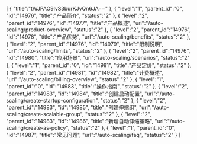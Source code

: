 [
	{
		"title":"tWJPAO9lvS3burKJvQn6JA=="
	},
	{
		"level":"1",
		"parent_id":"0",
		"id":"14976",
		"title":"产品简介",
		"status":"2"
	},
	{
		"level":"2",
		"parent_id":"14976",
		"id":"14977",
		"title":"产品概述",
		"url":"/auto-scaling/product-overview",
		"status":"2"
	},
	{
		"level":"2",
		"parent_id":"14976",
		"id":"14978",
		"title":"产品优势",
		"url":"/auto-scaling/benefits",
		"status":"2"
	},
	{
		"level":"2",
		"parent_id":"14976",
		"id":"14979",
		"title":"限制说明",
		"url":"/auto-scaling/limits",
		"status":"2"
	},
	{
		"level":"2",
		"parent_id":"14976",
		"id":"14980",
		"title":"应用场景",
		"url":"/auto-scaling/scenarios",
		"status":"2"
	},
	{
		"level":"1",
		"parent_id":"0",
		"id":"14981",
		"title":"产品定价",
		"status":"2"
	},
	{
		"level":"2",
		"parent_id":"14981",
		"id":"14982",
		"title":"计费概述",
		"url":"/auto-scaling/billing-overview",
		"status":"2"
	},
	{
		"level":"1",
		"parent_id":"0",
		"id":"14983",
		"title":"操作指南",
		"status":"2"
	},
	{
		"level":"2",
		"parent_id":"14983",
		"id":"14984",
		"title":"创建启动配置",
		"url":"/auto-scaling/create-startup-configuration",
		"status":"2"
	},
	{
		"level":"2",
		"parent_id":"14983",
		"id":"14985",
		"title":"创建伸缩组",
		"url":"/auto-scaling/create-scalable-group",
		"status":"2"
	},
	{
		"level":"2",
		"parent_id":"14983",
		"id":"14986",
		"title":"新增自动伸缩策略",
		"url":"/auto-scaling/create-as-policy",
		"status":"2"
	},
	{
		"level":"1",
		"parent_id":"0",
		"id":"14987",
		"title":"常见问题",
		"url":"/auto-scaling/faq",
		"status":"2"
	}
]